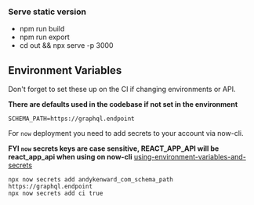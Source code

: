 ### Serve static version

- npm run build
- npm run export
- cd out && npx serve -p 3000


## Environment Variables

Don't forget to set these up on the CI if changing environments or API.

**There are defaults used in the codebase if not set in the environment**

```
SCHEMA_PATH=https://graphql.endpoint
```

For `now` deployment you need to add secrets to your account via now-cli.

**FYI `now` secrets keys are case sensitive, REACT_APP_API will be react_app_api when using on now-cli**
[using-environment-variables-and-secrets](https://zeit.co/docs/v2/build-step#using-environment-variables-and-secrets)

```
npx now secrets add andykenward_com_schema_path https://graphql.endpoint
npx now secrets add ci true
```